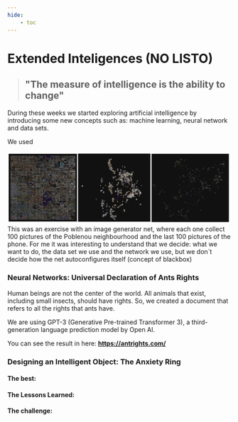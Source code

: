 ```yaml
---
hide:
    - toc
---
```


# Extended Inteligences (NO LISTO)

> ## "The measure of intelligence is the ability to change" 


During these weeks we started exploring artificial intelligence by introducing some new concepts such as: machine learning, neural network and data sets. 


We used




![](../images/week9/neuralnet.jpg)
This was an exercise with an image generator net, where each one collect 100 pictures of the Poblenou neighbourhood and the last 100 pictures of the phone. For me it was interesting to understand that we decide: what we want to do, the data set we use and the network we use, but we don´t decide how the net autoconfigures itself (concept of blackbox)




### Neural Networks: Universal Declaration of Ants Rights

Human beings are not the center of the world. All animals that exist, including small insects, should have rights. So, we created a document that refers to all the rights that ants have.

We are using GPT-3 (Generative Pre-trained Transformer 3), a third-generation language prediction model by Open AI.

You can see the result in here: **<https://antrights.com/>**


### Designing an Intelligent Object: The Anxiety Ring












#### The best: 

#### The Lessons Learned:

#### The challenge:











